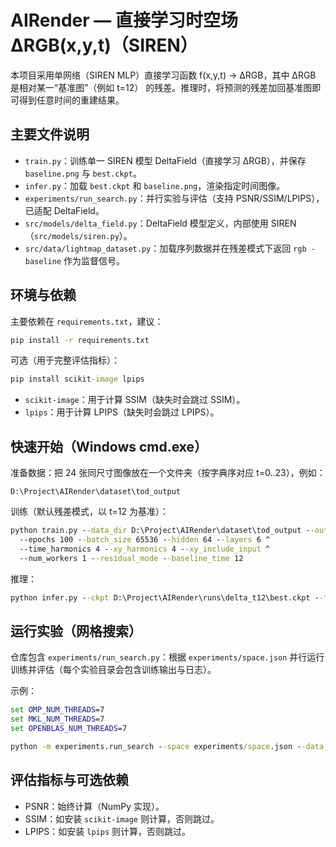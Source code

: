 # AIRender — 直接学习时空场 ΔRGB(x,y,t)（SIREN）

本项目采用单网络（SIREN MLP）直接学习函数 f(x,y,t) → ΔRGB，其中 ΔRGB 是相对某一“基准图”（例如 t=12） 的残差。推理时，将预测的残差加回基准图即可得到任意时间的重建结果。

## 主要文件说明

- `train.py`：训练单一 SIREN 模型 DeltaField（直接学习 ΔRGB），并保存 `baseline.png` 与 `best.ckpt`。
- `infer.py`：加载 `best.ckpt` 和 `baseline.png`，渲染指定时间图像。
- `experiments/run_search.py`：并行实验与评估（支持 PSNR/SSIM/LPIPS），已适配 DeltaField。
- `src/models/delta_field.py`：DeltaField 模型定义，内部使用 SIREN（`src/models/siren.py`）。
- `src/data/lightmap_dataset.py`：加载序列数据并在残差模式下返回 `rgb - baseline` 作为监督信号。

## 环境与依赖

主要依赖在 `requirements.txt`，建议：

```cmd
pip install -r requirements.txt
```

可选（用于完整评估指标）：

```cmd
pip install scikit-image lpips
```

- `scikit-image`：用于计算 SSIM（缺失时会跳过 SSIM）。
- `lpips`：用于计算 LPIPS（缺失时会跳过 LPIPS）。

## 快速开始（Windows cmd.exe）

准备数据：把 24 张同尺寸图像放在一个文件夹（按字典序对应 t=0..23），例如：

```
D:\Project\AIRender\dataset\tod_output
```

训练（默认残差模式，以 t=12 为基准）：

```cmd
python train.py --data_dir D:\Project\AIRender\dataset\tod_output --out_dir D:\Project\AIRender\runs\delta_t12 ^
  --epochs 100 --batch_size 65536 --hidden 64 --layers 6 ^
  --time_harmonics 4 --xy_harmonics 4 --xy_include_input ^
  --num_workers 1 --residual_mode --baseline_time 12
```

推理：

```cmd
python infer.py --ckpt D:\Project\AIRender\runs\delta_t12\best.ckpt --time 18 --out D:\Project\AIRender\out\recon_18.png
```

运行实验（网格搜索）
--------------------

仓库包含 `experiments/run_search.py`：根据 `experiments/space.json` 并行运行训练并评估（每个实验目录会包含训练输出与日志）。

示例：

```cmd
set OMP_NUM_THREADS=7
set MKL_NUM_THREADS=7
set OPENBLAS_NUM_THREADS=7

python -m experiments.run_search --space experiments/space.json --data_dir D:\Project\AIRender\dataset\tod_output --out_base runs/experiments --gpu_ids 0,1,2,3 --num_workers 1
```


评估指标与可选依赖
-------------------

- PSNR：始终计算（NumPy 实现）。
- SSIM：如安装 `scikit-image` 则计算，否则跳过。
- LPIPS：如安装 `lpips` 则计算，否则跳过。
